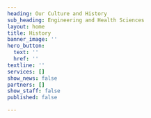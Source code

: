```yaml
---
heading: Our Culture and History
sub_heading: Engineering and Health Sciences
layout: home
title: History
banner_image: ''
hero_button:
  text: ''
  href: ''
textline: ''
services: []
show_news: false
partners: []
show_staff: false
published: false

---
```

